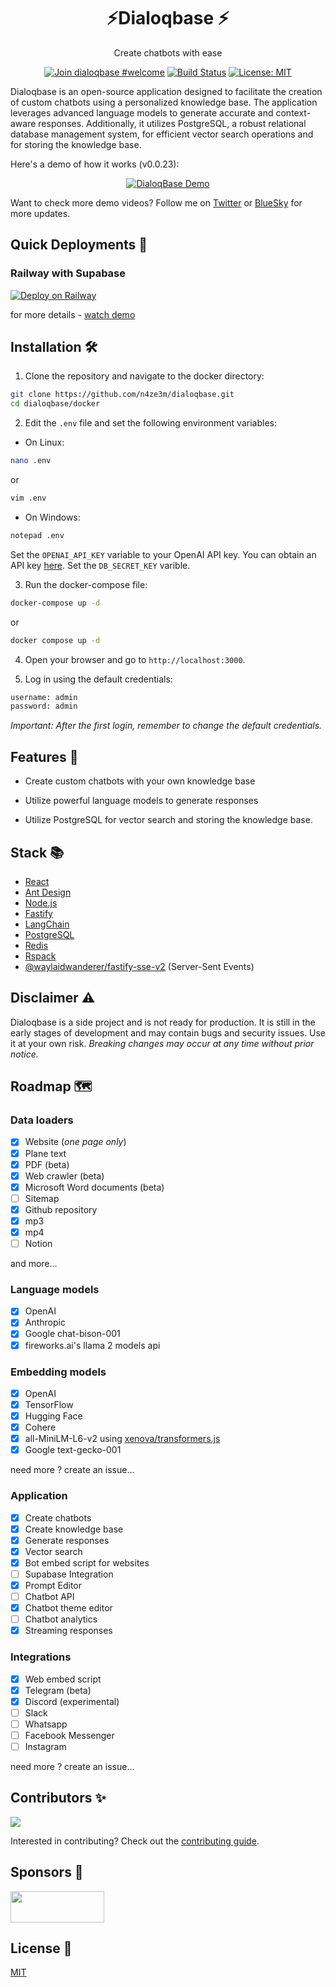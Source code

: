 <h1 align="center">⚡Dialoqbase ⚡</h1>
<p align="center">
 Create chatbots with ease
</p>

<div align="center"> 
  
  [![Join dialoqbase #welcome](https://img.shields.io/badge/discord-join%20chat-blue.svg)](https://discord.gg/SPE3npH7Wu)
  [![Build Status](https://github.com/n4ze3m/dialoqbase/actions/workflows/build.yml/badge.svg)](https://github.com/n4ze3m/dialoqbase/actions/workflows/build.yml)
  [![License: MIT](https://img.shields.io/github/license/n4ze3m/dialoqbase)](https://github.com/n4ze3m/dialoqbase/blob/master/LICENSE)
</div>

Dialoqbase is an open-source application designed to facilitate the creation of custom chatbots using a personalized knowledge base. The application leverages advanced language models to generate accurate and context-aware responses. Additionally, it utilizes PostgreSQL, a robust relational database management system, for efficient vector search operations and for storing the knowledge base.

Here's a demo of how it works (v0.0.23):

<div align="center">

[![DialoqBase Demo](https://img.youtube.com/vi/D3X3ZIYsT_w/0.jpg)](https://www.youtube.com/watch?v=D3X3ZIYsT_w)

</div>

Want to check more demo videos? Follow me on [Twitter](https://twitter.com/n4ze3m) or [BlueSky](https://bsky.app/profile/n4ze3m.com) for more updates.

## Quick Deployments 🚀

### Railway with Supabase 

[![Deploy on Railway](https://railway.app/button.svg)](https://railway.app/template/TXdjD7?referralCode=olbszX)

for more details - [watch demo](https://twitter.com/n4ze3m/status/1668208861663354882)

## Installation 🛠️

1. Clone the repository and navigate to the docker directory:

```bash
git clone https://github.com/n4ze3m/dialoqbase.git
cd dialoqbase/docker
```

2. Edit the `.env` file and set the following environment variables:

- On Linux:

```bash
nano .env
```

or

```bash
vim .env
```

- On Windows:

```bash
notepad .env
```

Set the `OPENAI_API_KEY` variable to your OpenAI API key. You can obtain an API key [here](https://platform.openai.com/account/api-keys).
Set the `DB_SECRET_KEY` varible.

3. Run the docker-compose file:

```bash
docker-compose up -d
```

or

```bash
docker compose up -d
```

4. Open your browser and go to `http://localhost:3000`.

5. Log in using the default credentials:

```bash
username: admin
password: admin
```

_Important: After the first login, remember to change the default credentials._

## Features 🚀

- Create custom chatbots with your own knowledge base

- Utilize powerful language models to generate responses

- Utilize PostgreSQL for vector search and storing the knowledge base.

## Stack 📚

- [React](https://reactjs.org/)
- [Ant Design](https://ant.design/)
- [Node.js](https://nodejs.org/)
- [Fastify](https://www.fastify.io/)
- [LangChain](https://langchain.com/)
- [PostgreSQL](https://www.postgresql.org/)
- [Redis](https://redis.io/)
- [Rspack](https://rspack.dev)
- [@waylaidwanderer/fastify-sse-v2](https://github.com/waylaidwanderer/fastify-sse-v2) (Server-Sent Events)

## Disclaimer ⚠️

Dialoqbase is a side project and is not ready for production. It is still in the early stages of development and may contain bugs and security issues. Use it at your own risk. _Breaking changes may occur at any time without prior notice._

## Roadmap 🗺️


### Data loaders

- [x] Website (_one page only_)
- [x] Plane text
- [x] PDF (beta)
- [x] Web crawler (beta)
- [x] Microsoft Word documents (beta)
- [ ] Sitemap
- [x] Github repository
- [x] mp3
- [x] mp4
- [ ] Notion

and more...

### Language models

- [x] OpenAI
- [x] Anthropic
- [x] Google chat-bison-001
- [x] fireworks.ai's llama 2 models api

### Embedding models

- [x] OpenAI
- [x] TensorFlow
- [x] Hugging Face
- [x] Cohere
- [x] all-MiniLM-L6-v2 using [xenova/transformers.js](https://github.com/xenova/transformers.js/)
- [x] Google text-gecko-001

need more ? create an issue...

### Application

- [x] Create chatbots
- [x] Create knowledge base
- [x] Generate responses
- [x] Vector search
- [x] Bot embed script for websites
- [ ] Supabase Integration
- [x] Prompt Editor
- [ ] Chatbot API
- [x] Chatbot theme editor
- [ ] Chatbot analytics
- [x] Streaming responses

### Integrations 

- [x] Web embed script
- [x] Telegram (beta)
- [x] Discord (experimental)
- [ ] Slack
- [ ] Whatsapp
- [ ] Facebook Messenger
- [ ] Instagram

need more ? create an issue...

## Contributors ✨

<a href="https://github.com/n4ze3m/dialoqbase/graphs/contributors">
  <img src="https://contrib.rocks/image?repo=n4ze3m/dialoqbase" />
</a>

Interested in contributing? Check out the [contributing guide](CONTRIBUTION.md).

## Sponsors 💖

<p>
  <a href="https://flogesoft.com/?utm_source=dialoqbase&utm_medium=sponsor&utm_campaign=dialoqbase">
    <img src="https://flogesoft.com/images/floges_sponsored.svg" width="150"
    height="50"
     />
  </a>
</p>

## License 📝

[MIT](LICENSE)
